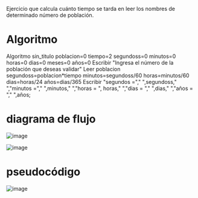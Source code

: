 Ejercicio que calcula cuánto tiempo se tarda en leer los nombres de determinado número de población.
# Algoritmo 

Algoritmo sin_titulo
	poblacion=0
	tiempo=2
	segundoss=0
	minutos=0
	horas=0
	dias=0
	meses=0
	años=0
	Escribir "Ingresa el número de la población que deseas validar"
	Leer poblacion
	segundoss=poblacion*tiempo
	minutos=segundoss/60
	horas=minutos/60
	dias=horas/24
	años=dias/365
	Escribir "segundos ="," ",segundoss," ","minutos ="," ",minutos," ","horas = ", horas," ","dias = "," ",dias," ","años = "," ",años;
 # diagrama de flujo
 ![image](https://user-images.githubusercontent.com/119714900/208263949-2a125d90-9dc7-4bf9-8fff-f0dce8c1d244.png)

 ![image](https://user-images.githubusercontent.com/119714900/208263933-ea86cd26-794a-41af-915c-cf7b5373c5d6.png)
 # pseudocódigo
 ![image](https://user-images.githubusercontent.com/119714900/208264009-adb9ff49-2222-4bf0-b31e-e368611ea186.png)

